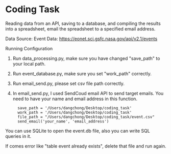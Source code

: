 # Coding Task

Reading data from an API, saving to a database, and compiling the results into a spreadsheet, email the spreadsheet to a specified email address.

Data Source:
Event Data: https://eonet.sci.gsfc.nasa.gov/api/v2.1/events

Running Configuration

1. Run data_processing.py, make sure you have changed "save_path" to your local path.
2. Run event_database.py, make sure you set "work_path" correctly.
3. Run email_send.py, please set csv file path correctly.
4. In email_send.py, I used SendCoud email API to send target emails. You need to have your name and email address in this function. 
    
    
         save_path = '/Users/dangchong/Desktop/coding_task'
         work_path = '/Users/dangchong/Desktop/coding_task'
         file_path = "/Users/dangchong/Desktop/coding_task/event.csv"
         send_email('your_name', 'email_address')
		 
You can use SQLite to open the event.db file, also you can write SQL queries in it.

If comes error like  "table event already exists", delete that file and run again.


